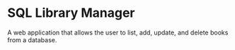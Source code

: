 # SQL Library Manager

A web application that allows the user to list, add, update, and delete books from a database.